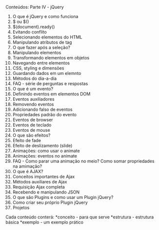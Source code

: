Conteúdos:
Parte IV - jQuery
1. O que é jQuery e como funciona
2. $ ou $()
3. $(document).ready()
4. Evitando conflito
5. Selecionando elementos do HTML
6. Manipulando atributos de tag
7. O que fazer após a seleção?
8. Manipulando elementos
9. Transformando elementos em objetos
10. Navegando entre elementos
11. CSS, styling e dimensões
12. Guardando dados em um elemnto
13. Métodos do dia-a-dia
14. FAQ - série de perguntas e respostas
15. O que é um evento?
16. Definindo eventos em elementos DOM
17. Eventos auxiliadores
18. Removendo eventos
19. Adicionando falso de eventos
20. Propriedades padrão do evento
21. Eventos de browser
22. Eventos de teclado
23. Eventos de mouse
24. O que são efeitos?
25. Efeito de fade
26. Efeito de deslizamento (slide)
27. Animações: como usar o animate
28. Animações: eventos no animate
29. FAQ - Como parar uma animação no meio? Como somar propriedades na amimação?
30. O que é AJAX?
31. Conceitos importantes de Ajax
32. Métodos auxiliares de Ajax
33. Requisição Ajax completa
34. Recebendo e manipulando JSON
35. O que são Plugins e como usar um Plugin jQuery?
36. Como criar seu próprio Plugin jQuery
37. Projetos

Cada conteúdo conterá:
*conceito - para que serve
*estrutura - estrutura básica
*exemplo - um exemplo prático